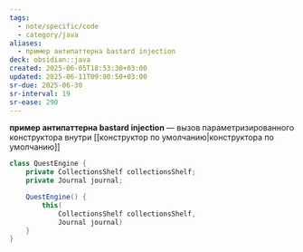 ```yaml
---
tags:
  - note/specific/code
  - category/java
aliases:
  - пример антипаттерна bastard injection
deck: obsidian::java
created: 2025-06-05T18:53:30+03:00
updated: 2025-06-11T09:00:50+03:00
sr-due: 2025-06-30
sr-interval: 19
sr-ease: 290
---
```


**пример антипаттерна bastard injection**
—
вызов параметризированного конструктора внутри [[конструктор по умолчанию|конструктора по умолчанию]]
```java
class QuestEngine {
	private CollectionsShelf collectionsShelf;
	private Journal journal;

	QuestEngine() {
		this(
			CollectionsShelf collectionsShelf,
			Journal journal)
	}
}

```
